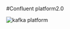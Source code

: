 #Confluent platform2.0

![kafka platform](https://raw.githubusercontent.com/jacksu/utils4s/master/spark-knowledge/images/kafka/system_components_on_white_v2.png)